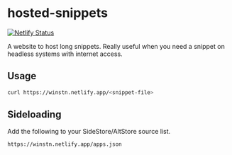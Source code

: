 # hosted-snippets

[![Netlify Status](https://api.netlify.com/api/v1/badges/73e1f6e8-1de7-421b-92b2-66319640440b/deploy-status)](https://app.netlify.com/sites/winstn/deploys)

A website to host long snippets. Really useful when you need a snippet on headless systems with internet access.

## Usage

```bash
curl https://winstn.netlify.app/<snippet-file>
```

## Sideloading

Add the following to your SideStore/AltStore source list.

```console
https://winstn.netlify.app/apps.json
```

